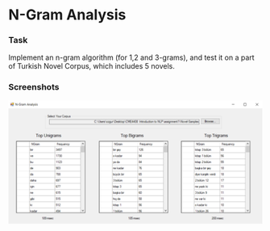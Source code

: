# N-Gram Analysis

### Task

Implement an n-gram algorithm (for 1,2 and 3-grams), and test it on a part of Turkish Novel Corpus, which includes 5 novels.

### Screenshots

![Screenshot](https://github.com/ozgurhepsag/N-Gram-Analysis/blob/master/program_ss.png)
